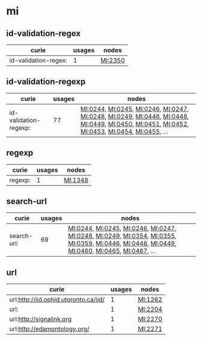 # mi

## id-validation-regex

| curie                |   usages | nodes                                     |
|----------------------|----------|-------------------------------------------|
| id-validation-regex: |        1 | [MI:2350](https://bioregistry.io/MI:2350) |

## id-validation-regexp

| curie                 |   usages | nodes                                                                                                                                                                                                                                                                                                                                                                                                                                                                                                                                                                                                                                                                    |
|-----------------------|----------|--------------------------------------------------------------------------------------------------------------------------------------------------------------------------------------------------------------------------------------------------------------------------------------------------------------------------------------------------------------------------------------------------------------------------------------------------------------------------------------------------------------------------------------------------------------------------------------------------------------------------------------------------------------------------|
| id-validation-regexp: |       77 | [MI:0244](https://bioregistry.io/MI:0244), [MI:0245](https://bioregistry.io/MI:0245), [MI:0246](https://bioregistry.io/MI:0246), [MI:0247](https://bioregistry.io/MI:0247), [MI:0248](https://bioregistry.io/MI:0248), [MI:0249](https://bioregistry.io/MI:0249), [MI:0446](https://bioregistry.io/MI:0446), [MI:0448](https://bioregistry.io/MI:0448), [MI:0449](https://bioregistry.io/MI:0449), [MI:0450](https://bioregistry.io/MI:0450), [MI:0451](https://bioregistry.io/MI:0451), [MI:0452](https://bioregistry.io/MI:0452), [MI:0453](https://bioregistry.io/MI:0453), [MI:0454](https://bioregistry.io/MI:0454), [MI:0455](https://bioregistry.io/MI:0455), ... |

## regexp

| curie   |   usages | nodes                                     |
|---------|----------|-------------------------------------------|
| regexp: |        1 | [MI:1348](https://bioregistry.io/MI:1348) |

## search-url

| curie       |   usages | nodes                                                                                                                                                                                                                                                                                                                                                                                                                                                                                                                                                                                                                                                                    |
|-------------|----------|--------------------------------------------------------------------------------------------------------------------------------------------------------------------------------------------------------------------------------------------------------------------------------------------------------------------------------------------------------------------------------------------------------------------------------------------------------------------------------------------------------------------------------------------------------------------------------------------------------------------------------------------------------------------------|
| search-url: |       69 | [MI:0244](https://bioregistry.io/MI:0244), [MI:0245](https://bioregistry.io/MI:0245), [MI:0246](https://bioregistry.io/MI:0246), [MI:0247](https://bioregistry.io/MI:0247), [MI:0248](https://bioregistry.io/MI:0248), [MI:0249](https://bioregistry.io/MI:0249), [MI:0354](https://bioregistry.io/MI:0354), [MI:0355](https://bioregistry.io/MI:0355), [MI:0359](https://bioregistry.io/MI:0359), [MI:0446](https://bioregistry.io/MI:0446), [MI:0448](https://bioregistry.io/MI:0448), [MI:0449](https://bioregistry.io/MI:0449), [MI:0460](https://bioregistry.io/MI:0460), [MI:0465](https://bioregistry.io/MI:0465), [MI:0467](https://bioregistry.io/MI:0467), ... |

## url

| curie                                 |   usages | nodes                                     |
|---------------------------------------|----------|-------------------------------------------|
| url:http://iid.ophid.utoronto.ca/iid/ |        1 | [MI:1262](https://bioregistry.io/MI:1262) |
| url:                                  |        1 | [MI:2204](https://bioregistry.io/MI:2204) |
| url:http://signalink.org              |        1 | [MI:2270](https://bioregistry.io/MI:2270) |
| url:http://edamontology.org/          |        1 | [MI:2271](https://bioregistry.io/MI:2271) |

